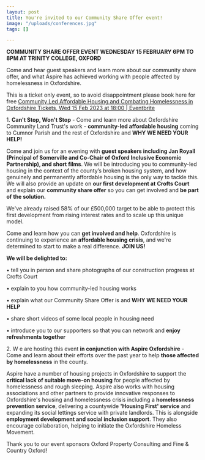 ```yaml
---
layout: post
title: You're invited to our Community Share Offer event!
image: "/uploads/conferences.jpg"
tags: []

---
```

**COMMUNITY SHARE OFFER EVENT WEDNESDAY 15 FEBRUARY 6PM TO 8PM AT TRINITY COLLEGE, OXFORD**

Come and hear guest speakers and learn more about our community share offer, and what Aspire has achieved working with people affected by homelessness in Oxfordshire.

This is a ticket only event, so to avoid disappointment please book here for free [Community Led Affordable Housing and Combating Homelessness in Oxfordshire Tickets, Wed 15 Feb 2023 at 18:00 | Eventbrite](https://us7.mailchimp.com/mctx/clicks?url=https%3A%2F%2Fwww.eventbrite.co.uk%2Fe%2Fcommunity-led-affordable-housing-and-combating-homelessness-in-oxfordshire-tickets-512999434117%3Faff%3Debdssbdestsearch&xid=a9d201b9d8&uid=19692607&iid=131909&pool=template_test&v=2&c=1674216037&h=d599b797234c2d26c9936d307f1ad90152c5188176b74702ddd0031778e529af)

1\. **Can't Stop, Won't Stop** - Come and learn more about Oxfordshire Community Land Trust's work - **community-led affordable housing** coming to Cumnor Parish and the rest of Oxfordshire and **WHY WE NEED YOUR HELP!**

Come and join us for an evening with **guest speakers including Jan Royall (Principal of Somerville and Co-Chair of Oxford Inclusive Economic Partnership), and short films**. We will be introducing you to community-led housing in the context of the county’s broken housing system, and how genuinely and permanently affordable housing is the only way to tackle this. We will also provide an update on **our first development at** **Crofts Court** and explain our **community share offer** so you can get involved and **be part of the solution.**

We've already raised 58% of our £500,000 target to be able to protect this first development from rising interest rates and to scale up this unique model.

Come and learn how you can **get involved and help**. Oxfordshire is continuing to experience an **affordable housing crisis**, and we're determined to start to make a real difference. **JOIN US!**

**We will be delighted to:**

• tell you in person and share photographs of our construction progress at Crofts Court

• explain to you how community-led housing works

• explain what our Community Share Offer is and **WHY WE NEED YOUR HELP**

• share short videos of some local people in housing need

• introduce you to our supporters so that you can network and **enjoy refreshments together**

2\. W e are hosting this event **in conjunction with Aspire Oxfordshire** - Come and learn about their efforts over the past year to help **those affected by homelessness** in the county.

Aspire have a number of housing projects in Oxfordshire to support the **critical lack of suitable move-on housing** for people affected by homelessness and rough sleeping. Aspire also works with housing associations and other partners to provide innovative responses to Oxfordshire's housing and homelessness crisis including a **homelessness prevention service**, delivering a countywide **'Housing First' service** and expanding its social lettings service with private landlords. This is alongside **employment development and social inclusion support**. They also encourage collaboration, helping to initiate the Oxfordshire Homeless Movement.

Thank you to our event sponsors Oxford Property Consulting and Fine & Country Oxford!